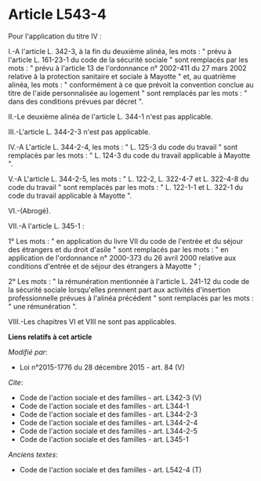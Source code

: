 # Article L543-4

Pour l'application du titre IV : 

I.-A l'article L. 342-3, à la fin du deuxième alinéa, les mots : " prévu à l'article L. 161-23-1 du code de la sécurité
sociale " sont remplacés par les mots : " prévu à l'article 13 de l'ordonnance n° 2002-411 du 27 mars 2002 relative à la
protection sanitaire et sociale à Mayotte " et, au quatrième alinéa, les mots : " conformément à ce que prévoit la convention
conclue au titre de l'aide personnalisée au logement " sont remplacés par les mots : " dans des conditions prévues par décret
". 

II.-Le deuxième alinéa de l'article L. 344-1 n'est pas applicable. 

III.-L'article L. 344-2-3 n'est pas applicable. 

IV.-A L'article L. 344-2-4, les mots : " L. 125-3 du code du travail " sont remplacés par les mots : " L. 124-3 du code du
travail applicable à Mayotte ". 

V.-A L'article L. 344-2-5, les mots : " L. 122-2, L. 322-4-7 et L. 322-4-8 du code du travail " sont remplacés par les mots :
" L. 122-1-1 et L. 322-1 du code du travail applicable à Mayotte ". 

VI.-(Abrogé). 

VII.-A l'article L. 345-1 : 

1° Les mots : " en application du livre VII du code de l'entrée et du séjour des étrangers et du droit d'asile " sont
remplacés par les mots : " en application de l'ordonnance n° 2000-373 du 26 avril 2000 relative aux conditions d'entrée et de
séjour des étrangers à Mayotte " ; 

2° Les mots : " la rémunération mentionnée à l'article L. 241-12 du code de la sécurité sociale lorsqu'elles prennent part
aux activités d'insertion professionnelle prévues à l'alinéa précédent " sont remplacés par les mots : " une rémunération ". 

VIII.-Les chapitres VI et VIII ne sont pas applicables.

**Liens relatifs à cet article**

_Modifié par_:

  - Loi n°2015-1776 du 28 décembre 2015 - art. 84 (V)

_Cite_:

  - Code de l'action sociale et des familles - art. L342-3 (V)
  - Code de l'action sociale et des familles - art. L344-1
  - Code de l'action sociale et des familles - art. L344-2-3
  - Code de l'action sociale et des familles - art. L344-2-4
  - Code de l'action sociale et des familles - art. L344-2-5
  - Code de l'action sociale et des familles - art. L345-1

_Anciens textes_:

  - Code de l'action sociale et des familles - art. L542-4 (T)
